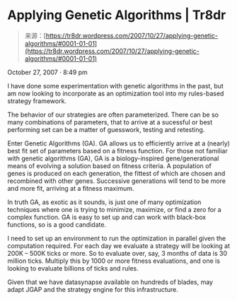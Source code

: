 <!--yml
category: 未分类
date: 2024-05-18 15:41:35
-->

# Applying Genetic Algorithms | Tr8dr

> 来源：[https://tr8dr.wordpress.com/2007/10/27/applying-genetic-algorithms/#0001-01-01](https://tr8dr.wordpress.com/2007/10/27/applying-genetic-algorithms/#0001-01-01)

October 27, 2007 · 8:49 pm

I have done some experimentation with genetic algorithms in the past, but am now looking to incorporate as an optimization tool into my rules-based strategy framework.

The behavior of our strategies are often parameterized. There can be so many combinations of parameters, that to arrive at a sucessful or best performing set can be a matter of guesswork, testing and retesting.

Enter Genetic Algorithms (GA). GA allows us to efficiently arrive at a (nearly) best fit set of parameters based on a fitness function. For those not familiar with genetic algorithms (GA), GA is a biology-inspired gene/generational means of evolving a solution based on fitness criteria. A population of genes is produced on each generation, the fittest of which are chosen and recombined with other genes. Successive generations will tend to be more and more fit, arriving at a fitness maximum.

In truth GA, as exotic as it sounds, is just one of many optimization techniques where one is trying to minimize, maximize, or find a zero for a complex function. GA is easy to set up and can work with black-box functions, so is a good candidate.

I need to set up an environment to run the optimization in parallel given the computation required. For each day we evaluate a strategy will be looking at 200K – 500K ticks or more. So to evaluate over, say, 3 months of data is 30 million ticks. Multiply this by 1000 or more fitness evaluations, and one is looking to evaluate billions of ticks and rules.

Given that we have datasynapse available on hundreds of blades, may adapt JGAP and the strategy engine for this infrastructure.